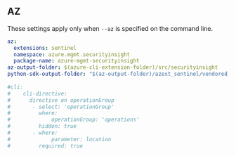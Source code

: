 ## AZ

These settings apply only when `--az` is specified on the command line.

``` yaml $(az)
az:
  extensions: sentinel
  namespace: azure.mgmt.securityinsight
  package-name: azure-mgmt-securityinsight
az-output-folder: $(azure-cli-extension-folder)/src/securityinsight
python-sdk-output-folder: "$(az-output-folder)/azext_sentinel/vendored_sdks/securityinsight"
  
#cli:
#    cli-directive:
#      directive on operationGroup
#       - select: 'operationGroup'
#         where:
#             operationGroup: 'operations'
#         hidden: true
#       - where:
#             parameter: location
#         required: true

```

